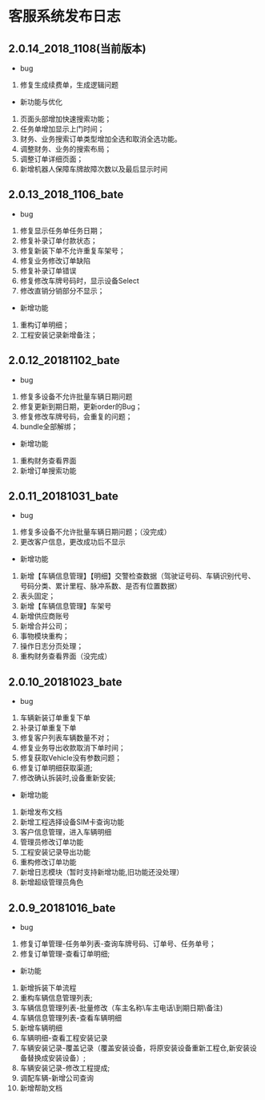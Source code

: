 # 客服系统发布日志
## 2.0.14_2018_1108(当前版本)
- bug
1. 修复生成续费单，生成逻辑问题


- 新功能与优化
1. 页面头部增加快速搜索功能；
1. 任务单增加显示上门时间；
1. 财务、业务搜索订单类型增加全选和取消全选功能。
1. 调整财务、业务的搜索布局；
1. 调整订单详细页面；
1. 新增机器人保障车牌故障次数以及最后显示时间



## 2.0.13_2018_1106_bate
- bug
1. 修复显示任务单任务日期；
1. 修复补录订单付款状态；
1. 修复新装下单不允许重复车架号；
1. 修复业务修改订单缺陷
1. 修复补录订单错误
1. 修复修改车牌号码时，显示设备Select
1. 修改直销分销部分不显示；
- 新增功能
1. 重构订单明细；
1. 工程安装记录新增备注；
## 2.0.12_20181102_bate
- bug
1. 修复多设备不允许批量车辆日期问题
2. 修复更新到期日期，更新order的Bug；
3. 修复修改车牌号码，会重复的问题；
4. bundle全部解绑；
- 新增功能
1. 重构财务查看界面
1. 新增订单搜索功能

## 2.0.11_20181031_bate 
- bug
1. 修复多设备不允许批量车辆日期问题；（没完成）
1. 更改客户信息，更改成功后不显示
- 新增功能
1. 新增【车辆信息管理】【明细】交警检查数据（驾驶证号码、车辆识别代号、号码分类、累计里程、脉冲系数、是否有位置数据）
1. 表头固定；
1. 新增【车辆信息管理】车架号
1. 新增供应商账号
1. 新增合并公司；
1. 事物模块重构；
1. 操作日志分页处理；
1. 重构财务查看界面（没完成）

## 2.0.10_20181023_bate
- bug
1. 车辆新装订单重复下单
1. 补录订单重复下单
1. 修复客户列表车辆数量不对；
1. 修复业务导出收款取消下单时间；
1. 修复获取Vehicle没有参数问题；
1. 修复订单明细获取渠道;
1. 修改确认拆装时,设备重新安装;
- 新增功能
1. 新增发布文档
1. 新增工程选择设备SIM卡查询功能
1. 客户信息管理，进入车辆明细
1. 管理员修改订单功能
1. 工程安装记录导出功能
1. 重构修改订单功能
1. 新增日志模块（暂时支持新增功能,旧功能还没处理）
1. 新增超级管理员角色


## 2.0.9_20181016_bate
- bug
1. 修复订单管理-任务单列表-查询车牌号码、订单号、任务单号；
1. 修复订单管理-查看订单明细; 

- 新功能
1. 新增拆装下单流程
1. 重构车辆信息管理列表;
1. 车辆信息管理列表-批量修改（车主名称\车主电话\到期日期\备注)
1. 车辆信息管理列表-查看车辆明细
1. 新增车辆明细
1. 车辆明细-查看工程安装记录
1. 车辆安装记录-覆盖记录（覆盖安装设备，将原安装设备重新工程仓,新安装设备替换成安装设备）;
1. 车辆安装记录-修改工程提成;
1. 调配车辆-新增公司查询
1. 新增帮助文档
